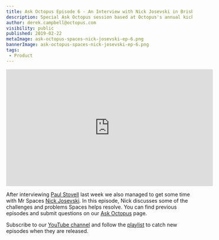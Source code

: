 ```yaml
---
title: Ask Octopus Episode 6 - An Interview with Nick Josevski in Brisbane. We discuss all things Spaces!
description: Special Ask Octopus session based at Octopus's annual kick off in Brisbane. 
author: derek.campbell@octopus.com
visibility: public
published: 2019-02-22
metaImage: ask-octopus-spaces-nick-josevski-ep-6.png
bannerImage: ask-octopus-spaces-nick-josevski-ep-6.png
tags:
 - Product
---
```


<iframe width="560" height="316" src="https://www.youtube.com/embed/wntIQYtVPKY" frameborder="0" allowfullscreen></iframe>

After interviewing [Paul Stovell](https://twitter.com/paulstovell) last week we also managed to get some time with Mr Spaces [Nick Josevski](https://twitter.com/nickjosevski). In this episode, Nick discusses some of the challenges and problems Spaces helps resolve. You can find previous episodes and submit questions on our [Ask Octopus](https://hello.octopus.com/ask-octopus) page.


Subscribe to our [YouTube channel](https://www.youtube.com/channel/UCURDSDCwx9ZiCMcLdc8d6Uw?sub_confirmation=1) and follow the [playlist](https://www.youtube.com/playlist?list=PLAGskdGvlaw3-cd9rPiwhwfUo7kDGnOBh) to catch new episodes when they are released.
